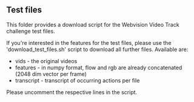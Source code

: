 
## Test files

This folder provides a download script for the Webvision Video Track challenge test files. 

If you're interested in the features for the test files, please use the 'download_test_files.sh' script to download all further files. Available are:

- vids - the original videos
- features - in numpy format, flow and rgb are already concatenated (2048 dim vector per frame) 
- transcript - transcript of occurring actions per file 

Please uncomment the respective lines in the script.
